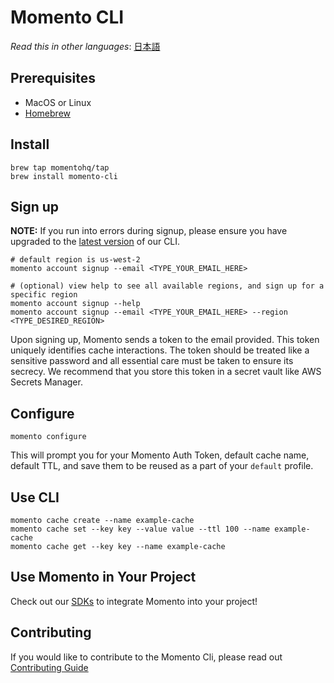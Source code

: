 # Momento CLI

_Read this in other languages_: [日本語](README.ja.md)
<br >

## Prerequisites

- MacOS or Linux
- [Homebrew](https://brew.sh/)

## Install

```
brew tap momentohq/tap
brew install momento-cli
```

## Sign up
__NOTE:__ If you run into errors during signup, please ensure you have upgraded to the [latest version](https://github.com/momentohq/momento-cli/releases/latest) of our CLI. 
```
# default region is us-west-2
momento account signup --email <TYPE_YOUR_EMAIL_HERE>

# (optional) view help to see all available regions, and sign up for a specific region
momento account signup --help
momento account signup --email <TYPE_YOUR_EMAIL_HERE> --region <TYPE_DESIRED_REGION>
```
Upon signing up, Momento sends a token to the email provided. This token uniquely identifies cache interactions. The token should be treated like a sensitive password and all essential care must be taken to ensure its secrecy. We recommend that you store this token in a secret vault like AWS Secrets Manager.

## Configure

```
momento configure
```

This will prompt you for your Momento Auth Token, default cache name, default TTL, and save them to be reused as a part of your `default` profile.

## Use CLI

```
momento cache create --name example-cache
momento cache set --key key --value value --ttl 100 --name example-cache
momento cache get --key key --name example-cache
```

## Use Momento in Your Project

Check out our [SDKs](https://github.com/momentohq/client-sdk-examples) to integrate Momento into your project!

## Contributing

If you would like to contribute to the Momento Cli, please read out [Contributing Guide](./CONTRIBUTING.md)
